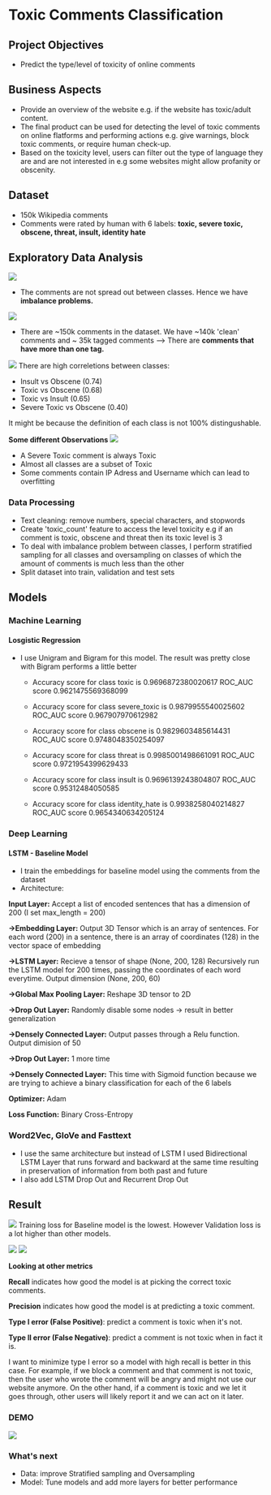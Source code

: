 # Toxic Comments Classification


## Project Objectives 
- Predict the type/level of toxicity of online comments

## Business Aspects
- Provide an overview of the website e.g. if the website has toxic/adult content.
- The final product can be used for detecting the level of toxic comments on online flatforms and performing actions e.g. give warnings, block toxic comments, or require human check-up.
- Based on the toxicity level, users can filter out the type of language they are and are not interested in e.g some websites might allow profanity or obscenity.


## Dataset
- 150k Wikipedia comments
- Comments were rated by human with 6 labels:  **toxic, severe toxic, obscene, threat, insult, identity hate**


## Exploratory Data Analysis
![](Images/#_comment_per_class.png)
- The comments are not spread out between classes. Hence we have **imbalance problems.**



![](Images/multiple_tag.png)
- There are ~150k comments in the dataset. We have ~140k 'clean' comments and ~ 35k tagged comments --> There are **comments that have more than one tag.**



![](Images/labels_correlation.png)
There are high correletions between classes:
   - Insult vs Obscene (0.74)
   - Toxic vs Obscene (0.68)
   - Toxic vs Insult (0.65)
   - Severe Toxic vs Obscene (0.40)
   
It might be because the definition of each class is not 100% distingushable. 

**Some different Observations**
![](Images/toxic_vs_classes.png)
 - A Severe Toxic comment is always Toxic
 - Almost all classes are a subset of Toxic
 - Some comments contain IP Adress and Username which can lead to overfitting


### Data Processing
 - Text cleaning: remove numbers, special characters, and stopwords
 - Create 'toxic_count' feature to access the level toxicity e.g if an comment is toxic, obscene and threat then its toxic level is 3
 - To deal with imbalance problem between classes, I perform stratified sampling for all classes and oversampling on classes  of which the amount of comments is much less than the other
 - Split dataset into train, validation and test sets
 
 
 ## Models
 ### Machine Learning
 #### Losgistic Regression 
 
 - I use Unigram and Bigram for this model. The result was pretty close with Bigram performs a little better
 
    + Accuracy score for class toxic is 0.9696872380020617
      ROC_AUC score 0.9621475569368099
  
    + Accuracy score for class severe_toxic is 0.9879955540025602
      ROC_AUC score 0.967907970612982
      
    + Accuracy score for class obscene is 0.9829603485614431
      ROC_AUC score 0.9748048350254097
      
    + Accuracy score for class threat is 0.9985001498661091
      ROC_AUC score 0.9721954399629433
    
    + Accuracy score for class insult is 0.9696139243804807
      ROC_AUC score 0.95312484050585
    
    + Accuracy score for class identity_hate is 0.9938258040214827
      ROC_AUC score 0.9654340634205124
      
    
      
### Deep Learning
#### LSTM - Baseline Model
- I train the embeddings for baseline model using the comments from the dataset
- Architecture: 

**Input Layer:** Accept a list of encoded sentences that has a dimension of 200 (I set max_length = 200)

**->Embedding Layer:** Output 3D Tensor which is an array of sentences. For each word (200) in a sentence, there is an array of coordinates (128) in the vector space of embedding

**->LSTM Layer:** Recieve a tensor of shape (None, 200, 128) Recursively run the LSTM model for 200 times, passing the coordinates of each word everytime. Output dimension (None, 200, 60)

**->Global Max Pooling Layer:** Reshape 3D tensor to 2D

**->Drop Out Layer:** Randomly disable some nodes -> result in better generalization

**->Densely Connected Layer:** Output passes through a Relu function. Output dimision of 50

**->Drop Out Layer:** 1 more time

**->Densely Connected Layer:** This time with Sigmoid function because we are trying to achieve a binary classification for each of the 6 labels

**Optimizer:** Adam

**Loss Function:** Binary Cross-Entropy

### Word2Vec, GloVe and Fasttext
- I use the same architecture but instead of LSTM I used Bidirectional LSTM Layer that runs forward and backward at the same time resulting in preservation of information from both past and future
- I also add LSTM Drop Out and Recurrent Drop Out

## Result
![](Images/training_loss.png)
Training loss for Baseline model is the lowest.
However Validation loss is a lot higher than other models.


![](Images/baseline_word2vec.png)
![](Images/glove_fasttext.png)

**Looking at other metrics**

**Recall** indicates how good the model is at picking the correct toxic comments.

**Precision** indicates how good the model is at predicting a toxic comment.

**Type I error (False Positive)**: predict a comment is toxic when it's not.

**Type II error (False Negative)**: predict a comment is not toxic when in fact it is.

I want to minimize type I error so a model with high recall is better in this case. For example, if we block a comment and that comment is not toxic, then the user who wrote the comment will be angry and might not use our website anymore.
On the other hand, if a comment is toxic and we let it goes through, other users will likely report it and we can act on it later.


### DEMO

![](Images/demo.png)



### What's next
- Data: improve Stratified sampling and Oversampling
- Model: Tune models and add more layers for better performance






 
  
  



